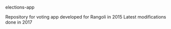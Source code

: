 elections-app

Repository for voting app developed for Rangoli in 2015
Latest modifications done in 2017
